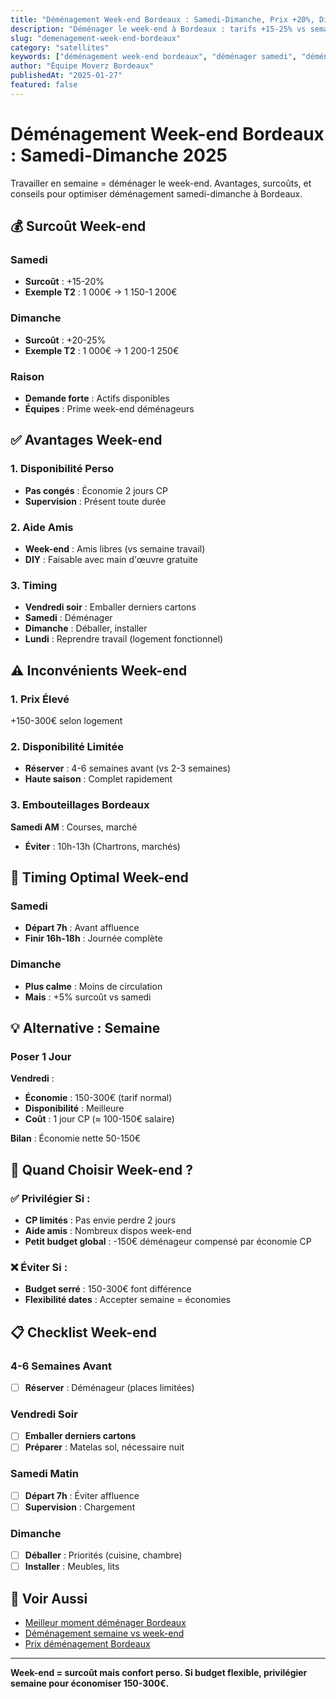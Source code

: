 ```yaml
---
title: "Déménagement Week-end Bordeaux : Samedi-Dimanche, Prix +20%, Disponibilité"
description: "Déménager le week-end à Bordeaux : tarifs +15-25% vs semaine, disponibilité limitée, timing serré. Avantages professionnels actifs."
slug: "demenagement-week-end-bordeaux"
category: "satellites"
keywords: ["déménagement week-end bordeaux", "déménager samedi", "déménager dimanche", "prix week-end déménagement", "déménagement weekend"]
author: "Équipe Moverz Bordeaux"
publishedAt: "2025-01-27"
featured: false
---
```


# Déménagement Week-end Bordeaux : Samedi-Dimanche 2025

Travailler en semaine = déménager le week-end. Avantages, surcoûts, et conseils pour optimiser déménagement samedi-dimanche à Bordeaux.

## 💰 Surcoût Week-end

### Samedi
- **Surcoût** : +15-20%
- **Exemple T2** : 1 000€ → 1 150-1 200€

### Dimanche
- **Surcoût** : +20-25%
- **Exemple T2** : 1 000€ → 1 200-1 250€

### Raison
- **Demande forte** : Actifs disponibles
- **Équipes** : Prime week-end déménageurs

## ✅ Avantages Week-end

### 1. Disponibilité Perso
- **Pas congés** : Économie 2 jours CP
- **Supervision** : Présent toute durée

### 2. Aide Amis
- **Week-end** : Amis libres (vs semaine travail)
- **DIY** : Faisable avec main d'œuvre gratuite

### 3. Timing
- **Vendredi soir** : Emballer derniers cartons
- **Samedi** : Déménager
- **Dimanche** : Déballer, installer
- **Lundi** : Reprendre travail (logement fonctionnel)

## ⚠️ Inconvénients Week-end

### 1. Prix Élevé
+150-300€ selon logement

### 2. Disponibilité Limitée
- **Réserver** : 4-6 semaines avant (vs 2-3 semaines)
- **Haute saison** : Complet rapidement

### 3. Embouteillages Bordeaux
**Samedi AM** : Courses, marché
- **Éviter** : 10h-13h (Chartrons, marchés)

## 📅 Timing Optimal Week-end

### Samedi
- **Départ 7h** : Avant affluence
- **Finir 16h-18h** : Journée complète

### Dimanche
- **Plus calme** : Moins de circulation
- **Mais** : +5% surcoût vs samedi

## 💡 Alternative : Semaine

### Poser 1 Jour
**Vendredi** :
- **Économie** : 150-300€ (tarif normal)
- **Disponibilité** : Meilleure
- **Coût** : 1 jour CP (≈ 100-150€ salaire)

**Bilan** : Économie nette 50-150€

## 🎯 Quand Choisir Week-end ?

### ✅ Privilégier Si :
- **CP limités** : Pas envie perdre 2 jours
- **Aide amis** : Nombreux dispos week-end
- **Petit budget global** : -150€ déménageur compensé par économie CP

### ❌ Éviter Si :
- **Budget serré** : 150-300€ font différence
- **Flexibilité dates** : Accepter semaine = économies

## 📋 Checklist Week-end

### 4-6 Semaines Avant
- [ ] **Réserver** : Déménageur (places limitées)

### Vendredi Soir
- [ ] **Emballer derniers cartons**
- [ ] **Préparer** : Matelas sol, nécessaire nuit

### Samedi Matin
- [ ] **Départ 7h** : Éviter affluence
- [ ] **Supervision** : Chargement

### Dimanche
- [ ] **Déballer** : Priorités (cuisine, chambre)
- [ ] **Installer** : Meubles, lits

## 🔗 Voir Aussi

- [Meilleur moment déménager Bordeaux](/blog/satellites/meilleur-moment-demenager-bordeaux)
- [Déménagement semaine vs week-end](/blog/satellites/demenagement-semaine-bordeaux)
- [Prix déménagement Bordeaux](/blog/satellites/prix-demenagement-bordeaux-2025)

---

**Week-end = surcoût mais confort perso. Si budget flexible, privilégier semaine pour économiser 150-300€.**

